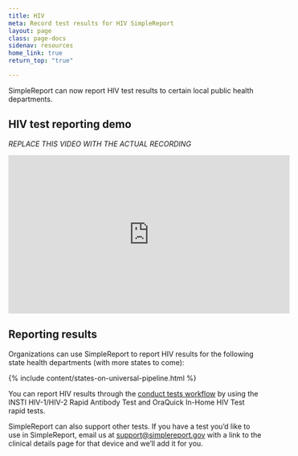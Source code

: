 ```yaml
---
title: HIV
meta: Record test results for HIV SimpleReport
layout: page
class: page-docs
sidenav: resources
home_link: true
return_top: "true"

---
```

SimpleReport can now report HIV test results to certain local public health departments.

## HIV test reporting demo

_REPLACE THIS VIDEO WITH THE ACTUAL RECORDING_

<div class="usa-embed-container">
  <iframe title="SimpleReport Training from the USDS & CDC" width="560" height="315" src="https://www.youtube.com/embed/videoseries?list=PL3U3nqqPGhab0sys3ombZmwOplRYlBOBF" frameborder="0" allow="accelerometer; autoplay; clipboard-write; encrypted-media; gyroscope; picture-in-picture" allowfullscreen></iframe>
</div>

## Reporting results
Organizations can use SimpleReport to report HIV results for the following state health departments (with more states to come):

{% include content/states-on-universal-pipeline.html %}

You can report HIV results through the [conduct tests workflow](/using-simplereport/report-test-results/conduct-and-submit-tests/) by using the INSTI HIV-1/HIV-2 Rapid Antibody Test and OraQuick In-Home HIV Test rapid tests. 

SimpleReport can also support other tests. If you have a test you’d like to use in SimpleReport, email us at [support@simplereport.gov](mailto:support@simplereport.gov) with a link to the clinical details page for that device and we’ll add it for you.
